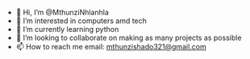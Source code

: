 - 👋 Hi, I’m @MthunziNhlanhla
- 👀 I’m interested in computers amd tech
- 🌱 I’m currently learning python
- 💞️ I’m looking to collaborate on making as many projects as possible
- 📫 How to reach me email: mthunzishado321@gmail.com

<!---
MthunziNhlanhla/MthunziNhlanhla is a ✨ special ✨ repository because its `README.md` (this file) appears on your GitHub profile.
You can click the Preview link to take a look at your changes.
--->
